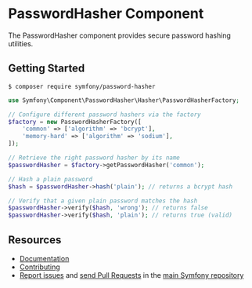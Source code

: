 PasswordHasher Component
========================

The PasswordHasher component provides secure password hashing utilities.

Getting Started
---------------

```
$ composer require symfony/password-hasher
```

```php
use Symfony\Component\PasswordHasher\Hasher\PasswordHasherFactory;

// Configure different password hashers via the factory
$factory = new PasswordHasherFactory([
    'common' => ['algorithm' => 'bcrypt'],
    'memory-hard' => ['algorithm' => 'sodium'],
]);

// Retrieve the right password hasher by its name
$passwordHasher = $factory->getPasswordHasher('common');

// Hash a plain password
$hash = $passwordHasher->hash('plain'); // returns a bcrypt hash

// Verify that a given plain password matches the hash
$passwordHasher->verify($hash, 'wrong'); // returns false
$passwordHasher->verify($hash, 'plain'); // returns true (valid)
```

Resources
---------

  * [Documentation](https://symfony.com/doc/current/password-hasher.html)
  * [Contributing](https://symfony.com/doc/current/contributing/index.html)
  * [Report issues](https://github.com/symfony/symfony/issues) and
    [send Pull Requests](https://github.com/symfony/symfony/pulls)
    in the [main Symfony repository](https://github.com/symfony/symfony)
